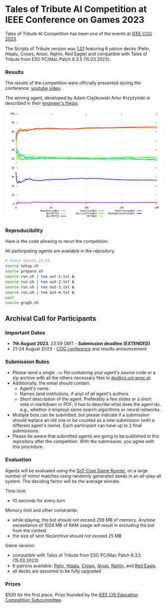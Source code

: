 

# Tales of Tribute AI Competition at IEEE Conference on Games 2023

Tales of Tribute AI Competition has been one of the events at [IEEE COG 2023](https://2023.ieee-cog.org/competitions/).


The Scripts of Tribute version was [1.01](https://github.com/ScriptsOfTribute/ScriptsOfTribute-GUI/releases/tag/v1.01) featuring 6 patron decks (Pelin, Hlaalu, Crows, Ansei, Rajhin, Red Eagle) and  compatible with Tales of Tribute from ESO PC/Mac Patch 8.3.5 (15.03.2023).



### Results

The results of the competition were officially presented during the conference: [youtube video](https://www.youtube.com/watch?v=czrAa6kFENk).

The winnng agent, developed by Adam Ciężkowski Artur Krzyżyński is described in their [engineer's thesis](https://jakubkowalski.tech/Supervising/Ciezkowski2023DevelopingCard.pdf).


![Results chart](./graph.svg)


### Reproducibility

Here is the code allowing to rerun the competition.

All participating agents are available in the repository.

```sh
# Stock Ubuntu 22.04
source setup.sh
source prepare.sh
source run.sh | tee out-1.txt &
source run.sh | tee out-2.txt &
source run.sh | tee out-3.txt &
source run.sh | tee out-4.txt &
wait
source graph.sh
```


## Archival Call for Participants


### Important Dates

- **7th August 2023**, 23:59 GMT - **Submission deadline (EXTENDED)**
- 21-24 August 2023 - [COG conference](https://2023.ieee-cog.org/) and results announcement


### Submission Rules

- Please send a single `.cs` file containing your agent's source code or a zip archive with all the others necessary files to jko@cs.uni.wroc.pl.
- Additionally, the email should contain:
  - Agent's name.
  - Names (and institutions, if any) of all agent's authors.
  - Short description of the agent. Preferably a few slides or a short note in markdown or PDF; it has to describe what does the agent do, e.g., whether it employs some search algorithms or neural networks.
- Multiple bots can be submitted, but please indicate if a submission should replace an old one or be counted as a new submission (with a different agent's name). Each participant can have up to 2 final submissions. 
- Please be aware that submitted agents are going to be published in this repository after the competition. With the submission, you agree with this procedure.


### Evaluation

Agents will be evaluated using the [SoT-Core Game Runner](https://github.com/ScriptsOfTribute/ScriptsOfTribute-Core), on a large number of mirror matches using randomly generated seeds in an all-play-all system. The deciding factor will be the average winrate.

Time limit:
- 10 seconds for every turn

Memory limit and other constraints:
- while playing, the bot should not exceed 256 MB of memory. Anytime exceedance of 1024 MB of RAM usage will result in excluding the bot from the contest
- the size of sent file/archive should not exceed 25 MB


Game version:
- compatible with Tales of Tribute from ESO PC/Mac Patch 8.3.5 (15.03.2023)
- 6 patrons available: [Pelin](https://en.uesp.net/wiki/Online:Saint_Pelin), [Hlaalu](https://en.uesp.net/wiki/Online:Grandmaster_Delmene_Hlaalu), [Crows](https://en.uesp.net/wiki/Online:Duke_of_Crows_(Patron)), [Ansei](https://en.uesp.net/wiki/Online:Ansei_Frandar_Hunding), [Rajhin](https://en.uesp.net/wiki/Online:Rajhin), and [Red Eagle](https://en.uesp.net/wiki/Online:Red_Eagle).
- all decks are assumed to be fully upgraded



### Prizes

$500 for the first place.
Prize founded by the [IEEE CIS Education Competition Subcommittee](https://cis.ieee.org/).



